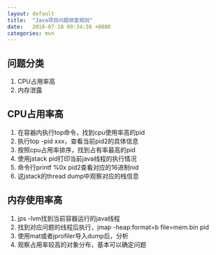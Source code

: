 ```yaml
---
layout: default
title:  "Java项目问题排查规则"
date:   2018-07-10 09:34:38 +0800
categories: mvn
---
```


## 问题分类

1. CPU占用率高
2. 内存泄露

## CPU占用率高

1. 在容器内执行top命令，找到cpu使用率高的pid
2. 执行top -pid xxx，查看当前pid2的具体信息
3. 按照cpu占用率排序，找到占有率最高的pid
4. 使用jstack pid打印当前java线程的执行情况
5. 命令行printf %0x pid2查看对应的16进制nid
6. 这jstack的thread dump中观察对应的栈信息

## 内存使用率高

1. jps -lvm找到当前容器运行的java线程
2. 找到对应问题的线程后执行，jmap -heap:format=b file=mem.bin pid
3. 使用mat或者jprofiler导入dump后，分析
4. 观察占用率较高的对象分布，基本可以确定问题
